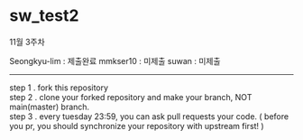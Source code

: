 # sw_test2

11월 3주차

Seongkyu-lim : 제출완료 mmkser10 : 미제출 suwan : 미제출

---

step 1 . fork this repository <br/>
step 2 . clone your forked repository and make your branch, NOT main(master) branch. <br/>
step 3 . every tuesday 23:59, you can ask pull requests your code. ( before you pr, you should synchronize your repository with upstream first! ) <br/>
